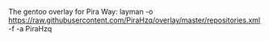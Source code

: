 The gentoo overlay for Pira
Way:
    layman -o https://raw.githubusercontent.com/PiraHzq/overlay/master/repositories.xml -f -a PiraHzq


